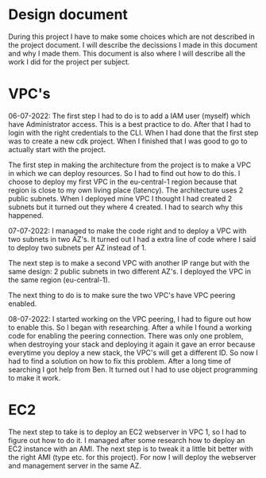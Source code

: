 # Design document

During this project I have to make some choices which are not described in the project document. I will describe the decissions I made in this document and why I made them. This document is also where I will describe all the work I did for the project per subject.

# VPC's

06-07-2022: The first step I had to do is to add a IAM user (myself) which have Administrator access. This is a best practice to do. After that I had to login with the right credentials to the CLI. When I had done that the first step was to create a new cdk project. When I finished that I was good to go to actually start with the project.  

The first step in making the architecture from the project is to make a VPC in which we can deploy resources. So I had to find out how to do this. I choose to deploy my first VPC in the eu-central-1 region because that region is close to my own living place (latency). The architecture uses 2 public subnets. When I deployed mine VPC I thought I had created 2 subnets but it turned out they where 4 created. I had to search why this happened.

07-07-2022: I managed to make the code right and to deploy a VPC with two subnets in two AZ's. It turned out I had a extra line of code where I said to deploy two subnets per AZ instead of 1. 

The next step is to make a second VPC with another IP range but with the same design: 2 public subnets in two different AZ's. I deployed the VPC in the same region (eu-central-1). 

The next thing to do is to make sure the two VPC's have VPC peering enabled. 

08-07-2022: I started working on the VPC peering, I had to figure out how to enable this. So I began with researching. After a while I found a working code for enabling the peering connection. There was only one problem, when destroying your stack and deploying it again it gave an error because everytime you deploy a new stack, the VPC's will get a different ID. So now I had to find a solution on how to fix this problem. After a long time of searching I got help from Ben. It turned out I had to use object programming to make it work. 

# EC2

The next step to take is to deploy an EC2 webserver in VPC 1, so I had to figure out how to do it. I managed after some research how to deploy an EC2 instance with an AMI. The next step is to tweak it a little bit better with the right AMI (type etc. for this project). For now I will deploy the webserver and management server in the same AZ. 








